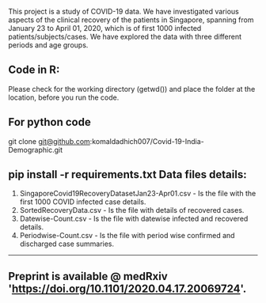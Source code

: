 This project is a study of COVID-19 data. We have investigated various aspects of the clinical recovery of the patients in Singapore, spanning from January 23 to April 01, 2020, which is of first 1000 infected patients/subjects/cases. We have explored the data with three different periods and age groups.

Code in R:
---------
Please check for the working directory (getwd()) and place the folder at the location, before you run the code.

For python code
---------------
git clone git@github.com:komaldadhich007/Covid-19-India-Demographic.git

pip install -r requirements.txt
Data files details:
-------------------
1. SingaporeCovid19RecoveryDatasetJan23-Apr01.csv - Is the file with the first 1000 COVID infected case details.
2. SortedRecoveryData.csv - Is the file with details of recovered cases.
3. Datewise-Count.csv -  Is the file with datewise infected and recovered details.
4. Periodwise-Count.csv - Is the file with period wise confirmed and discharged case summaries.

-----------------------------------------------------------------------------
Preprint is available @ medRxiv 'https://doi.org/10.1101/2020.04.17.20069724'.
-----------------------------------------------------------------------------
